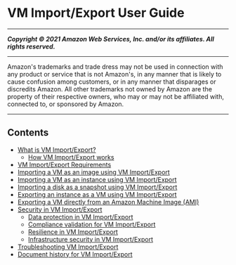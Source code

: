 # VM Import/Export User Guide

-----
*****Copyright &copy; 2021 Amazon Web Services, Inc. and/or its affiliates. All rights reserved.*****

-----
Amazon's trademarks and trade dress may not be used in 
     connection with any product or service that is not Amazon's, 
     in any manner that is likely to cause confusion among customers, 
     or in any manner that disparages or discredits Amazon. All other 
     trademarks not owned by Amazon are the property of their respective
     owners, who may or may not be affiliated with, connected to, or 
     sponsored by Amazon.

-----
## Contents
+ [What is VM Import/Export?](what-is-vmimport.md)
   + [How VM Import/Export works](how-vm-import-export-works.md)
+ [VM Import/Export Requirements](vmie_prereqs.md)
+ [Importing a VM as an image using VM Import/Export](vmimport-image-import.md)
+ [Importing a VM as an instance using VM Import/Export](vmimport-instance-import.md)
+ [Importing a disk as a snapshot using VM Import/Export](vmimport-import-snapshot.md)
+ [Exporting an instance as a VM using VM Import/Export](vmexport.md)
+ [Exporting a VM directly from an Amazon Machine Image (AMI)](vmexport_image.md)
+ [Security in VM Import/Export](security.md)
   + [Data protection in VM Import/Export](data-protection.md)
   + [Compliance validation for VM Import/Export](compliance-validation.md)
   + [Resilience in VM Import/Export](disaster-recovery-resiliency.md)
   + [Infrastructure security in VM Import/Export](infrastructure-security.md)
+ [Troubleshooting VM Import/Export](vmimport-troubleshooting.md)
+ [Document history for VM Import/Export](doc-history.md)